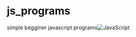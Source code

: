 # js_programs

simple begginer javascript programs![JavaScript](https://github.com/Abdussamad29/js_programs/assets/69312871/abb9cb05-68a3-45c7-996b-b1289082f95c)
